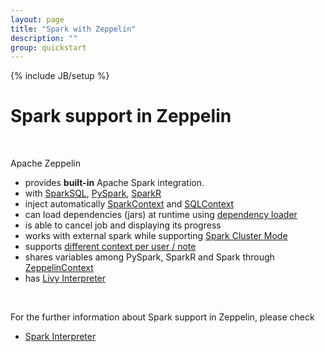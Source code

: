 ```yaml
---
layout: page
title: "Spark with Zeppelin"
description: ""
group: quickstart
---
```

<!--
Licensed under the Apache License, Version 2.0 (the "License");
you may not use this file except in compliance with the License.
You may obtain a copy of the License at

http://www.apache.org/licenses/LICENSE-2.0

Unless required by applicable law or agreed to in writing, software
distributed under the License is distributed on an "AS IS" BASIS,
WITHOUT WARRANTIES OR CONDITIONS OF ANY KIND, either express or implied.
See the License for the specific language governing permissions and
limitations under the License.
-->
{% include JB/setup %}

# Spark support in Zeppelin 

<div id="toc"></div>

<br/>

Apache Zeppelin

- provides **built-in** Apache Spark integration.
- with [SparkSQL](http://spark.apache.org/sql/), [PySpark](https://spark.apache.org/docs/latest/api/python/pyspark.html), [SparkR](https://spark.apache.org/docs/latest/sparkr.html)
- inject automatically [SparkContext](https://spark.apache.org/docs/latest/api/java/org/apache/spark/SparkContext.html) and [SQLContext](https://spark.apache.org/docs/latest/sql-programming-guide.html) 
- can load dependencies (jars) at runtime using [dependency loader](../interpreter/spark.html#dependencyloading) 
- is able to cancel job and displaying its progress 
- works with external spark while supporting [Spark Cluster Mode](../setup/deployment/spark_cluster_mode.html#apache-zeppelin-on-spark-cluster-mode)
- supports [different context per user / note](../usage/interpreter/interpreter_binding_mode.html) 
- shares variables among PySpark, SparkR and Spark through [ZeppelinContext](../interpreter/spark.html#zeppelincontext)
- has [Livy Interpreter](../interpreter/livy.html)

<br/>

For the further information about Spark support in Zeppelin, please check 

- [Spark Interpreter](../interpreter/spark.html)



